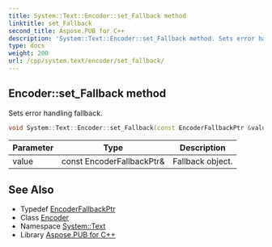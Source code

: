 ```yaml
---
title: System::Text::Encoder::set_Fallback method
linktitle: set_Fallback
second_title: Aspose.PUB for C++
description: 'System::Text::Encoder::set_Fallback method. Sets error handling fallback in C++.'
type: docs
weight: 200
url: /cpp/system.text/encoder/set_fallback/
---
```

## Encoder::set_Fallback method


Sets error handling fallback.

```cpp
void System::Text::Encoder::set_Fallback(const EncoderFallbackPtr &value)
```


| Parameter | Type | Description |
| --- | --- | --- |
| value | const EncoderFallbackPtr\& | Fallback object. |

## See Also

* Typedef [EncoderFallbackPtr](../../../system/encoderfallbackptr/)
* Class [Encoder](../)
* Namespace [System::Text](../../)
* Library [Aspose.PUB for C++](../../../)
